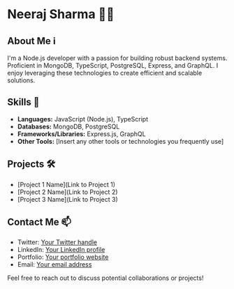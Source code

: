 # Neeraj Sharma 👨‍💻

## About Me ℹ

I'm a Node.js developer with a passion for building robust backend systems.
Proficient in MongoDB, TypeScript, PostgreSQL, Express, and GraphQL.
I enjoy leveraging these technologies to create efficient and scalable solutions.

## Skills 🚀

- **Languages:** JavaScript (Node.js), TypeScript
- **Databases:** MongoDB, PostgreSQL
- **Frameworks/Libraries:** Express.js, GraphQL
- **Other Tools:** [Insert any other tools or technologies you frequently use]

## Projects 🛠️

- [Project 1 Name](Link to Project 1)
- [Project 2 Name](Link to Project 2)
- [Project 3 Name](Link to Project 3)

## Contact Me 📫

- Twitter: [Your Twitter handle](https://twitter.com/your_twitter_handle)
- LinkedIn: [Your LinkedIn profile](https://www.linkedin.com/in/your_linkedin_profile)
- Portfolio: [Your portfolio website](https://yourportfolio.com)
- Email: [Your email address](mailto:youremail@example.com)

Feel free to reach out to discuss potential collaborations or projects!
